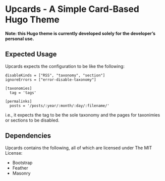 # Upcards - A Simple Card-Based Hugo Theme

**Note: this Hugo theme is currently developed solely for the developer’s personal use.**


## Expected Usage

Upcards expects the configuration to be like the following:

```
disableKinds = ["RSS", "taxonomy", "section"]
ignoreErrors = ["error-disable-taxonomy"]

[taxonomies]
  tag = 'tags'

[permalinks]
  posts = '/posts/:year/:month/:day/:filename/'
```

i.e., it expects the tag to be the sole taxonomy and the pages for taxonimies or sections to be disabled.


## Dependencies

Upcards contains the following, all of which are licensed under The MIT License:

- Bootstrap
- Feather
- Masonry
